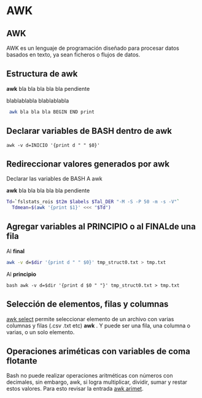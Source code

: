 AWK
===

## AWK ##

AWK es un lenguaje de programación diseñado para procesar datos basados en texto, ya sean ficheros o flujos de datos.

## Estructura de awk ##

**awk** bla bla bla bla bla pendiente

blablablabla blablablabla


``` bash
 awk bla bla bla BEGIN END print
```
## Declarar variables de BASH dentro de awk ##

```
awk -v d=INICIO '{print d " " $0}'
```

## Redireccionar valores generados por awk ##

Declarar las variables de BASH A awk


**awk** bla bla bla bla bla pendiente

``` bash
Td=`fslstats_rois $t2m $labels $Tal_DER "-M -S -P 50 -m -s -V"`
  Tdmean=$(awk '{print $1}' <<< "$Td")
```

## Agregar variables al PRINCIPIO o al FINALde una fila ##

Al **final**

``` bash
awk -v d=$dir '{print d " " $0}' tmp_struct0.txt > tmp.txt 
```

Al **principio**

```
bash awk -v d=$dir '{print d $0 " "}' tmp_struct0.txt > tmp.txt
```

## Selección de elementos, filas y columnas ##

[awk select](./Bash:-AWK-Selec) permite seleccionar elemento de un archivo con varias columnas y filas (.csv .txt etc) **awk** . Y puede ser una fila, una columna o varias, o un solo elemento.

## Operaciones ariméticas con variables de coma flotante  ##

Bash no puede realizar operaciones aritméticas con números con decimales, sin embargo, awk, si logra multiplicar, dividir, sumar y restar estos valores. Para esto revisar la entrada [awk arimet](./Bash:-AWK-Arimet).
